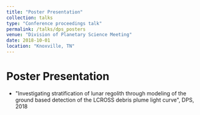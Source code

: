 ```yaml
---
title: "Poster Presentation"
collection: talks
type: "Conference proceedings talk"
permalink: /talks/dps_posters
venue: "Division of Planetary Science Meeting"
date: 2018-10-01
location: "Knoxville, TN"
---
```


Poster Presentation
=====
* "Investigating stratification of lunar regolith through modeling of the ground based detection of the LCROSS debris plume light curve", DPS, 2018
